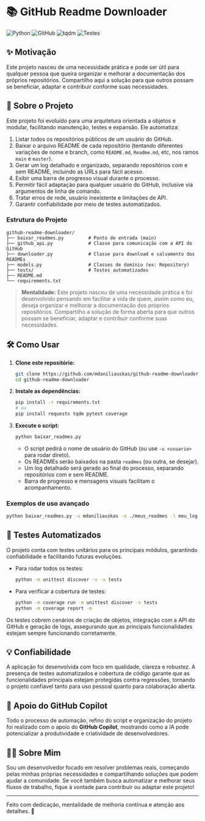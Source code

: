 # 📚 GitHub Readme Downloader

![Python](https://img.shields.io/badge/Python-3.13-blue?logo=python)
![GitHub](https://img.shields.io/badge/GitHub-API-black?logo=github)
![tqdm](https://img.shields.io/badge/tqdm-barra%20de%20progresso-green)
![Testes](https://img.shields.io/badge/testes-automatizados-success)

## ✨ Motivação

Este projeto nasceu de uma necessidade prática e pode ser útil para qualquer pessoa que queira organizar e melhorar a documentação dos próprios repositórios. Compartilho aqui a solução para que outros possam se beneficiar, adaptar e contribuir conforme suas necessidades.

## 🚀 Sobre o Projeto

Este projeto foi evoluído para uma arquitetura orientada a objetos e modular, facilitando manutenção, testes e expansão. Ele automatiza:

1. Listar todos os repositórios públicos de um usuário do GitHub.
2. Baixar o arquivo README de cada repositório (tentando diferentes variações de nome e branch, como `README.md`, `Readme.md`, etc, nos ramos `main` e `master`).
3. Gerar um log detalhado e organizado, separando repositórios com e sem README, incluindo as URLs para fácil acesso.
4. Exibir uma barra de progresso visual durante o processo.
5. Permitir fácil adaptação para qualquer usuário do GitHub, inclusive via argumentos de linha de comando.
6. Tratar erros de rede, usuário inexistente e limitações de API.
7. Garantir confiabilidade por meio de testes automatizados.

### Estrutura do Projeto

```
github-readme-downloader/
├── baixar_readmes.py         # Ponto de entrada (main)
├── github_api.py             # Classe para comunicação com a API do GitHub
├── downloader.py             # Classe para download e salvamento dos READMEs
├── models.py                 # Classes de domínio (ex: Repository)
├── tests/                    # Testes automatizados
├── README.md
└── requirements.txt
```

> **Mentalidade:** Este projeto nasceu de uma necessidade prática e foi desenvolvido pensando em facilitar a vida de quem, assim como eu, deseja organizar e melhorar a documentação dos próprios repositórios. Compartilho a solução de forma aberta para que outros possam se beneficiar, adaptar e contribuir conforme suas necessidades.

## 🛠️ Como Usar

1. **Clone este repositório:**
   ```bash
   git clone https://github.com/mdaniliauskas/github-readme-downloader.git
   cd github-readme-downloader
   ```
2. **Instale as dependências:**
   ```bash
   pip install -r requirements.txt
   # ou
   pip install requests tqdm pytest coverage
   ```
3. **Execute o script:**
   ```bash
   python baixar_readmes.py
   ```
   - O script pedirá o nome de usuário do GitHub (ou use `-u <usuario>` para rodar direto).
   - Os READMEs serão baixados na pasta `readmes` (ou outra, se desejar).
   - Um log detalhado será gerado ao final do processo, separando repositórios com e sem README.
   - Barra de progresso e mensagens visuais facilitam o acompanhamento.

### Exemplos de uso avançado

```bash
python baixar_readmes.py -u mdaniliauskas -o ./meus_readmes -l meu_log.txt -d 1
```

## 🧪 Testes Automatizados

O projeto conta com testes unitários para os principais módulos, garantindo confiabilidade e facilitando futuras evoluções.

- Para rodar todos os testes:
  ```bash
  python -m unittest discover -v -s tests
  ```
- Para verificar a cobertura de testes:
  ```bash
  python -m coverage run -m unittest discover -s tests
  python -m coverage report -m
  ```

Os testes cobrem cenários de criação de objetos, integração com a API do GitHub e geração de logs, assegurando que as principais funcionalidades estejam sempre funcionando corretamente.

## 💡 Confiabilidade

A aplicação foi desenvolvida com foco em qualidade, clareza e robustez. A presença de testes automatizados e cobertura de código garante que as funcionalidades principais estejam protegidas contra regressões, tornando o projeto confiável tanto para uso pessoal quanto para colaboração aberta.

## 🤖 Apoio do GitHub Copilot

Todo o processo de automação, refino do script e organização do projeto foi realizado com o apoio do **GitHub Copilot**, mostrando como a IA pode potencializar a produtividade e criatividade de desenvolvedores.

## 👨‍💻 Sobre Mim

Sou um desenvolvedor focado em resolver problemas reais, começando pelas minhas próprias necessidades e compartilhando soluções que podem ajudar a comunidade. Se você também busca automatizar e melhorar seus fluxos de trabalho, fique à vontade para contribuir ou adaptar este projeto!

---

Feito com dedicação, mentalidade de melhoria contínua e atenção aos detalhes. 🚀

